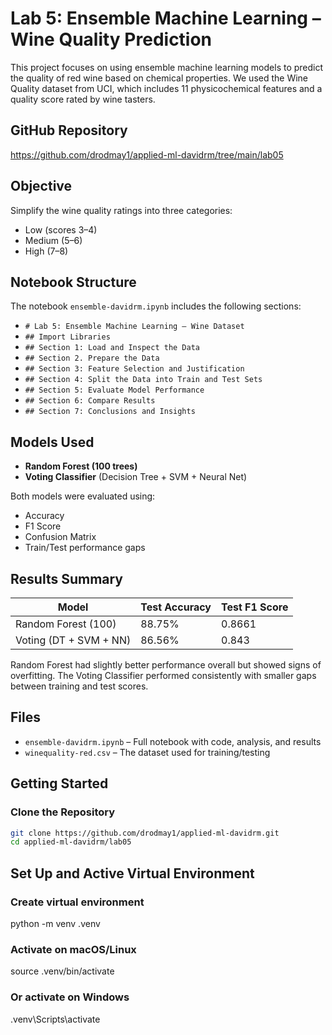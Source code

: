 # Lab 5: Ensemble Machine Learning – Wine Quality Prediction

This project focuses on using ensemble machine learning models to predict the quality of red wine based on chemical properties. We used the Wine Quality dataset from UCI, which includes 11 physicochemical features and a quality score rated by wine tasters.

## GitHub Repository
https://github.com/drodmay1/applied-ml-davidrm/tree/main/lab05

## Objective
Simplify the wine quality ratings into three categories:  
- Low (scores 3–4)  
- Medium (5–6)  
- High (7–8)

## Notebook Structure
The notebook `ensemble-davidrm.ipynb` includes the following sections:

- `# Lab 5: Ensemble Machine Learning – Wine Dataset`
- `## Import Libraries`
- `## Section 1: Load and Inspect the Data`
- `## Section 2. Prepare the Data`
- `## Section 3: Feature Selection and Justification`
- `## Section 4: Split the Data into Train and Test Sets`
- `## Section 5: Evaluate Model Performance`
- `## Section 6: Compare Results`
- `## Section 7: Conclusions and Insights`

## Models Used
- **Random Forest (100 trees)**  
- **Voting Classifier** (Decision Tree + SVM + Neural Net)

Both models were evaluated using:
- Accuracy  
- F1 Score  
- Confusion Matrix  
- Train/Test performance gaps

## Results Summary

| Model                   | Test Accuracy | Test F1 Score |
|------------------------|----------------|----------------|
| Random Forest (100)     | 88.75%         | 0.8661         |
| Voting (DT + SVM + NN)  | 86.56%         | 0.843

Random Forest had slightly better performance overall but showed signs of overfitting. The Voting Classifier performed consistently with smaller gaps between training and test scores.

## Files
- `ensemble-davidrm.ipynb` – Full notebook with code, analysis, and results
- `winequality-red.csv` – The dataset used for training/testing

## Getting Started
### Clone the Repository

```bash
git clone https://github.com/drodmay1/applied-ml-davidrm.git
cd applied-ml-davidrm/lab05
```

## Set Up and Active Virtual Environment
### Create virtual environment
python -m venv .venv

### Activate on macOS/Linux
source .venv/bin/activate

### Or activate on Windows
.venv\Scripts\activate


